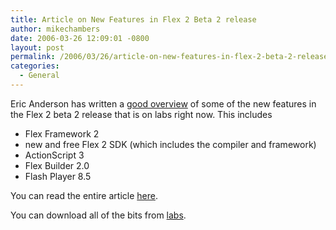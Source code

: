 ```yaml
---
title: Article on New Features in Flex 2 Beta 2 release
author: mikechambers
date: 2006-03-26 12:09:01 -0800
layout: post
permalink: /2006/03/26/article-on-new-features-in-flex-2-beta-2-release/
categories:
  - General
---
```



Eric Anderson has written a [good overview][1] of some of the new features in the Flex 2 beta 2 release that is on labs right now. This includes

*   Flex Framework 2
*   new and free Flex 2 SDK (which includes the compiler and framework)
*   ActionScript 3
*   Flex Builder 2.0
*   Flash Player 8.5

You can read the entire article [here][1]. 

You can download all of the bits from [labs][2].

 [1]: http://www.macromedia.com/devnet/flex/articles/flex2beta2.html
 [2]: http://labs.macromedia.com